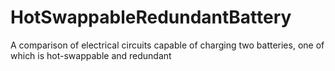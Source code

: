 # HotSwappableRedundantBattery
A comparison of electrical circuits capable of charging two batteries, one of which is hot-swappable and redundant
